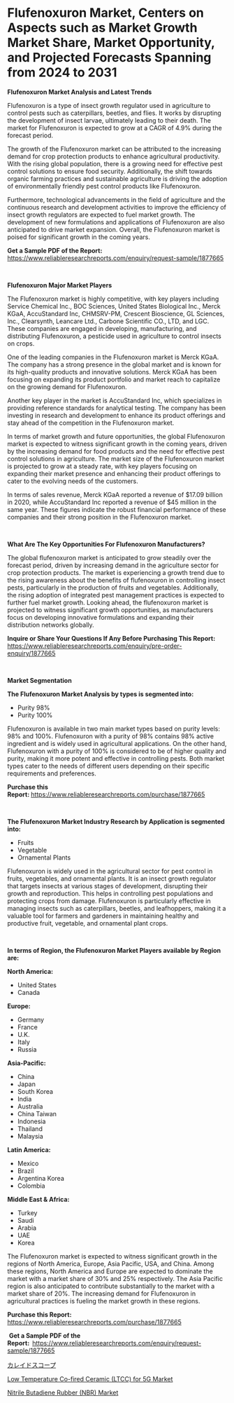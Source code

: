 <p><h1>Flufenoxuron Market, Centers on Aspects such as Market Growth Market Share, Market Opportunity, and Projected Forecasts Spanning from 2024 to 2031</h1></p><p><strong>Flufenoxuron Market Analysis and Latest Trends</strong></p>
<p><p>Flufenoxuron is a type of insect growth regulator used in agriculture to control pests such as caterpillars, beetles, and flies. It works by disrupting the development of insect larvae, ultimately leading to their death. The market for Flufenoxuron is expected to grow at a CAGR of 4.9% during the forecast period.</p><p>The growth of the Flufenoxuron market can be attributed to the increasing demand for crop protection products to enhance agricultural productivity. With the rising global population, there is a growing need for effective pest control solutions to ensure food security. Additionally, the shift towards organic farming practices and sustainable agriculture is driving the adoption of environmentally friendly pest control products like Flufenoxuron.</p><p>Furthermore, technological advancements in the field of agriculture and the continuous research and development activities to improve the efficiency of insect growth regulators are expected to fuel market growth. The development of new formulations and applications of Flufenoxuron are also anticipated to drive market expansion. Overall, the Flufenoxuron market is poised for significant growth in the coming years.</p></p>
<p><strong>Get a Sample PDF of the Report:&nbsp;</strong> <a href="https://www.reliableresearchreports.com/enquiry/request-sample/1877665">https://www.reliableresearchreports.com/enquiry/request-sample/1877665</a></p>
<p>&nbsp;</p>
<p><strong>Flufenoxuron Major Market Players</strong></p>
<p><p>The Flufenoxuron market is highly competitive, with key players including Service Chemical Inc., BOC Sciences, United States Biological Inc., Merck KGaA, AccuStandard Inc, CHMSRV-PM, Crescent Bioscience, GL Sciences, Inc., Clearsynth, Leancare Ltd., Carbone Scientific CO., LTD, and LGC. These companies are engaged in developing, manufacturing, and distributing Flufenoxuron, a pesticide used in agriculture to control insects on crops.</p><p>One of the leading companies in the Flufenoxuron market is Merck KGaA. The company has a strong presence in the global market and is known for its high-quality products and innovative solutions. Merck KGaA has been focusing on expanding its product portfolio and market reach to capitalize on the growing demand for Flufenoxuron.</p><p>Another key player in the market is AccuStandard Inc, which specializes in providing reference standards for analytical testing. The company has been investing in research and development to enhance its product offerings and stay ahead of the competition in the Flufenoxuron market.</p><p>In terms of market growth and future opportunities, the global Flufenoxuron market is expected to witness significant growth in the coming years, driven by the increasing demand for food products and the need for effective pest control solutions in agriculture. The market size of the Flufenoxuron market is projected to grow at a steady rate, with key players focusing on expanding their market presence and enhancing their product offerings to cater to the evolving needs of the customers.</p><p>In terms of sales revenue, Merck KGaA reported a revenue of $17.09 billion in 2020, while AccuStandard Inc reported a revenue of $45 million in the same year. These figures indicate the robust financial performance of these companies and their strong position in the Flufenoxuron market.</p></p>
<p>&nbsp;</p>
<p><strong>What Are The Key Opportunities For Flufenoxuron Manufacturers?</strong></p>
<p><p>The global flufenoxuron market is anticipated to grow steadily over the forecast period, driven by increasing demand in the agriculture sector for crop protection products. The market is experiencing a growth trend due to the rising awareness about the benefits of flufenoxuron in controlling insect pests, particularly in the production of fruits and vegetables. Additionally, the rising adoption of integrated pest management practices is expected to further fuel market growth. Looking ahead, the flufenoxuron market is projected to witness significant growth opportunities, as manufacturers focus on developing innovative formulations and expanding their distribution networks globally.</p></p>
<p><strong>Inquire or Share Your Questions If Any Before Purchasing This Report:</strong> <a href="https://www.reliableresearchreports.com/enquiry/pre-order-enquiry/1877665">https://www.reliableresearchreports.com/enquiry/pre-order-enquiry/1877665</a></p>
<p>&nbsp;</p>
<p><strong>Market Segmentation</strong></p>
<p><strong>The Flufenoxuron Market Analysis by types is segmented into:</strong></p>
<p><ul><li>Purity 98%</li><li>Purity 100%</li></ul></p>
<p><p>Flufenoxuron is available in two main market types based on purity levels: 98% and 100%. Flufenoxuron with a purity of 98% contains 98% active ingredient and is widely used in agricultural applications. On the other hand, Flufenoxuron with a purity of 100% is considered to be of higher quality and purity, making it more potent and effective in controlling pests. Both market types cater to the needs of different users depending on their specific requirements and preferences.</p></p>
<p><strong>Purchase this Report:&nbsp;</strong><a href="https://www.reliableresearchreports.com/purchase/1877665">https://www.reliableresearchreports.com/purchase/1877665</a></p>
<p>&nbsp;</p>
<p><strong>The Flufenoxuron Market Industry Research by Application is segmented into:</strong></p>
<p><ul><li>Fruits</li><li>Vegetable</li><li>Ornamental Plants</li></ul></p>
<p><p>Flufenoxuron is widely used in the agricultural sector for pest control in fruits, vegetables, and ornamental plants. It is an insect growth regulator that targets insects at various stages of development, disrupting their growth and reproduction. This helps in controlling pest populations and protecting crops from damage. Flufenoxuron is particularly effective in managing insects such as caterpillars, beetles, and leafhoppers, making it a valuable tool for farmers and gardeners in maintaining healthy and productive fruit, vegetable, and ornamental plant crops.</p></p>
<p>&nbsp;</p>
<p><strong>In terms of Region, the Flufenoxuron Market Players available by Region are:</strong></p>
<p>
    <p> <strong> North America: </strong>
        <ul>
            <li>United States</li>
            <li>Canada</li>
        </ul>
        </p> 
    <p> <strong> Europe: </strong>
        <ul>
            <li>Germany</li>
            <li>France</li>
            <li>U.K.</li>
            <li>Italy</li>
            <li>Russia</li>
        </ul>
        </p> 
    <p> <strong> Asia-Pacific: </strong>
        <ul>
            <li>China</li>
            <li>Japan</li>
            <li>South Korea</li>
            <li>India</li>
            <li>Australia</li>
            <li>China Taiwan</li>
            <li>Indonesia</li>
            <li>Thailand</li>
            <li>Malaysia</li>
        </ul>
        </p> 
    <p> <strong> Latin America: </strong>
        <ul>
            <li>Mexico</li>
            <li>Brazil</li>
            <li>Argentina Korea</li>
            <li>Colombia</li>
        </ul>
        </p> 
    <p> <strong> Middle East & Africa: </strong>
        <ul>
            <li>Turkey</li>
            <li>Saudi</li>
            <li>Arabia</li>
            <li>UAE</li>
            <li>Korea</li>
        </ul>
    </p>
    </p>
<p><p>The Flufenoxuron market is expected to witness significant growth in the regions of North America, Europe, Asia Pacific, USA, and China. Among these regions, North America and Europe are expected to dominate the market with a market share of 30% and 25% respectively. The Asia Pacific region is also anticipated to contribute substantially to the market with a market share of 20%. The increasing demand for Flufenoxuron in agricultural practices is fueling the market growth in these regions.</p></p>
<p><strong>Purchase this Report: </strong><a href="https://www.reliableresearchreports.com/purchase/1877665">https://www.reliableresearchreports.com/purchase/1877665</a></p>
<p>&nbsp;<strong>Get a Sample PDF of the Report:&nbsp;&nbsp;</strong><a href="https://www.reliableresearchreports.com/enquiry/request-sample/1877665">https://www.reliableresearchreports.com/enquiry/request-sample/1877665</a></p>
<p><strong></strong></p>
<p><p><a href="https://github.com/mohamedbakry57/Market-Research-Report-List-2/blob/main/4825760187451.md">カレイドスコープ</a></p><p><a href="https://view.publitas.com/reportprime-1/low-temperature-co-fired-ceramic-ltcc-for-5g-market-size-evaluating-its-market-trends-growth-and-projections-2024-2031/">Low Temperature Co-fired Ceramic (LTCC) for 5G Market</a></p><p><a href="https://view.publitas.com/reportprime-1/nitrile-butadiene-rubber-nbr-market-research-report-unlocks-analysis-on-the-market-financial-status-market-size-and-market-revenue-upto-2031/">Nitrile Butadiene Rubber (NBR) Market</a></p></p>